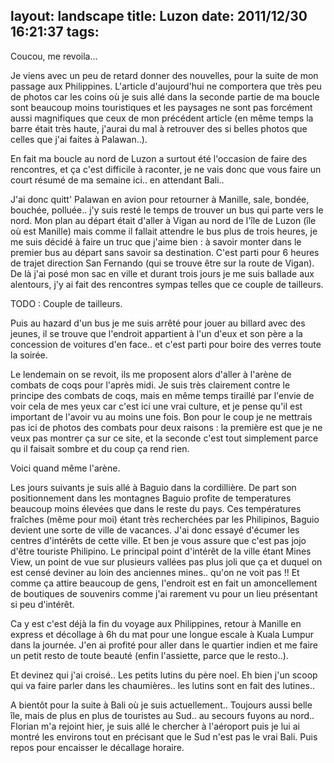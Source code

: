 layout: landscape
title: Luzon
date: 2011/12/30 16:21:37
tags:
---

Coucou, me revoila...

Je viens avec un peu de retard donner des nouvelles, pour la suite de mon passage aux Philippines. L'article d'aujourd'hui ne comportera que très peu de photos car les coins où je suis allé dans la seconde partie de ma boucle sont beaucoup moins touristiques et les paysages ne sont pas forcément aussi magnifiques que ceux de mon précédent article (en même temps la barre était très haute, j'aurai du mal à retrouver des si belles photos que celles que j'ai faites à Palawan..).

En fait ma boucle au nord de Luzon a surtout été l'occasion de faire des rencontres, et ça c'est difficile à raconter, je ne vais donc que vous faire un court résumé de ma semaine ici.. en attendant Bali..

J'ai donc quitt' Palawan en avion pour retourner à Manille, sale, bondée, bouchée, polluée.. j'y suis resté le temps de trouver un bus qui parte vers le nord. Mon plan au départ était d'aller à Vigan au nord de l'île de Luzon (île où est Manille) mais comme il fallait attendre le bus plus de trois heures, je me suis décidé à faire un truc que j'aime bien : à savoir monter dans le premier bus au départ sans savoir sa destination. C'est parti pour 6 heures de trajet direction San Fernando (qui se trouve être sur la route de Vigan). De là j'ai posé mon sac en ville et durant trois jours je me suis ballade aux alentours, j'y ai fait des rencontres sympas telles que ce couple de tailleurs.

TODO : Couple de tailleurs.

Puis au hazard d'un bus je me suis arrêté pour jouer au billard avec des jeunes, il se trouve que l'endroit appartient à l'un d'eux et son père a la concession de voitures d'en face.. et c'est parti pour boire des verres toute la soirée.

<!--<img src="http://etienne.croclemonde.org/public/Philippines/DSCF2278.jpg" />-->

Le lendemain on se revoit, ils me proposent alors d'aller à l'arène de combats de coqs pour l'après midi. Je suis très clairement contre le principe des combats de coqs, mais en même temps tiraillé par l'envie de voir cela de mes yeux car c'est ici une vrai culture, et je pense qu'il est important de l'avoir vu au moins une fois. Bon pour le coup je ne mettrais pas ici de photos des combats pour deux raisons : la première est que je ne veux pas montrer ça sur ce site, et la seconde c'est tout simplement parce qu il faisait sombre et du coup ça rend rien.

Voici quand même l'arène.

<!--<img src="http://etienne.croclemonde.org/public/Philippines/DSCF2287.jpg" />-->

Les jours suivants je suis allé à Baguio dans la cordillière. De part son positionnement dans les montagnes Baguio profite de temperatures beaucoup moins élevées que dans le reste du pays. Ces températures fraîches (même pour moi) étant très recherchées par les Philipinos, Baguio devient une sorte de ville de vacances. J'ai donc essayé d'écumer les centres d'intérêts de cette ville. Et ben je vous assure que c'est pas jojo d'être touriste Philipino. Le principal point d'intérêt de la ville étant Mines View, un point de vue sur plusieurs vallées pas plus joli que ça et duquel on est censé deviner au loin des anciennes mines.. qu'on ne voit pas !! Et comme ça attire beaucoup de gens, l'endroit est en fait un amoncellement de boutiques de souvenirs comme j'ai rarement vu pour un lieu présentant si peu d'intérêt.

<!--<img src="http://etienne.croclemonde.org/public/Philippines/DSCF2298.jpg" />-->
<!--<img src="http://etienne.croclemonde.org/public/Philippines/DSCF2296.jpg" />-->

Ca y est c'est déjà la fin du voyage aux Philippines, retour à Manille en express et décollage à 6h du mat pour une longue escale à Kuala Lumpur dans la journée. J'en ai profité pour aller dans le quartier indien et me faire un petit resto de toute beauté (enfin l'assiette, parce que le resto..).

<!--<img src="http://etienne.croclemonde.org/public/Philippines/DSCF2306.jpg" />-->

Et devinez qui j'ai croisé.. Les petits lutins du père noel. Eh bien j'un scoop qui va faire parler dans les chaumières.. les lutins sont en fait des lutines..

<!--<img src="http://etienne.croclemonde.org/public/Philippines/DSCF2308.jpg" />-->

A bientôt pour la suite à Bali où je suis actuellement.. Toujours aussi belle île, mais de plus en plus de touristes au Sud.. au secours fuyons au nord.. Florian m'a rejoint hier, je suis allé le chercher à l'aéroport puis je lui ai montré les environs tout en précisant que le Sud n'est pas le vrai Bali. Puis repos pour encaisser le décallage horaire.
